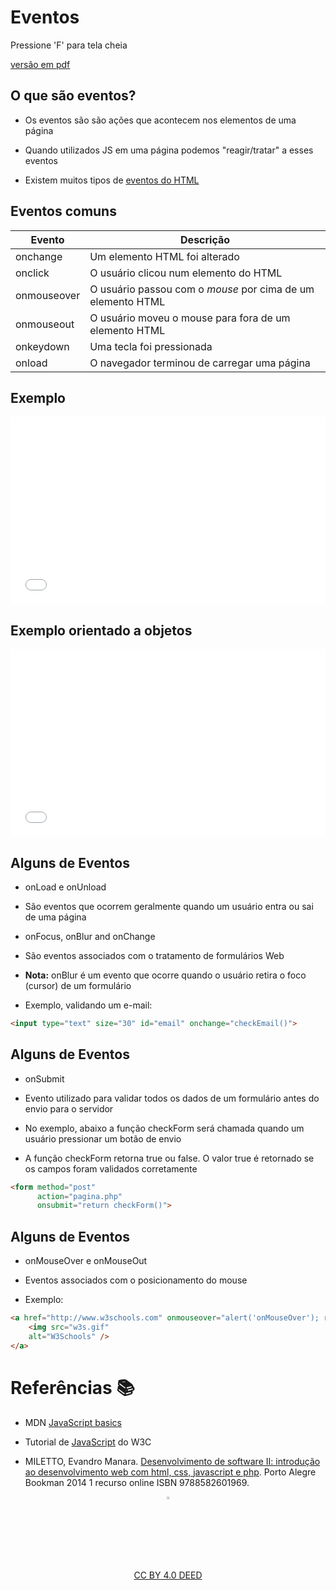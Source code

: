 <!-- .slide:  data-background-opacity="0.3" data-background-image="imgs/title.jpg" data-transition="convex"  -->
# Eventos
<!-- .element: style="margin-bottom:100px; font-size: 60px; color:F5F5F5; font-family: Marker Felt;" -->

Pressione 'F' para tela cheia
<!-- .element: style="font-size: small; color:white" -->

[versão em pdf](?print-pdf)
<!-- .element: style="font-size: small;" -->


<!-- .slide: data-background="#4AA791" data-transition="convex"  -->
## O que são eventos?
<!-- .element: style="margin-bottom:50px; font-size: 40px; font-family: Marker Felt;" -->

* Os eventos são são ações que acontecem nos elementos de uma página
<!-- .element: style="margin-bottom:55px; font-size: 25px; font-family: arial; color:#EDEEEC" -->

* Quando utilizados JS em uma página podemos "reagir/tratar" a esses eventos
<!-- .element: style="margin-bottom:55px; font-size: 25px; font-family: arial; color:#EDEEEC" -->

* Existem muitos tipos de [eventos do HTML](https://www.w3schools.com/tags/ref_eventattributes.asp)
<!-- .element: style="margin-bottom:55px; font-size: 25px; font-family: arial; color:#EDEEEC" -->


<!-- .slide: data-background="#F5F5F5" data-transition="zoom" -->
## Eventos comuns
<!-- .element: style="margin-bottom:50px; font-size: 40px; font-family: Marker Felt;" -->

| Evento      | Descrição                                                   |
| ----------- | ----------------------------------------------------------- |
| onchange    | Um elemento HTML foi alterado                               |
| onclick     | O usuário clicou num elemento do HTML                       |
| onmouseover | O usuário passou com o _mouse_ por cima de um elemento HTML |
| onmouseout  | O usuário moveu o mouse para fora de um elemento HTML       |
| onkeydown   | Uma tecla foi pressionada                                   |
| onload      | O navegador terminou de carregar uma página                 |


<!-- .slide: data-background="#4AA791" data-transition="zoom" -->
## Exemplo
<!-- .element: style="margin-bottom:50px; font-size: 40px; font-family: Marker Felt;" -->

<iframe width="100%" height="300" src="//jsfiddle.net/prestesmachado/wzL73kjc/19/embedded/js,html,result/" allowfullscreen="allowfullscreen" allowpaymentrequest frameborder="0"></iframe>


<!-- .slide: data-background="#4AA791" data-transition="zoom" -->
## Exemplo orientado a objetos
<!-- .element: style="margin-bottom:50px; font-size: 40px; font-family: Marker Felt;" -->

<iframe width="100%" height="300" src="//jsfiddle.net/prestesmachado/ofqye9an/13/embedded/js,html,result/" allowfullscreen="allowfullscreen" allowpaymentrequest frameborder="0"></iframe>


<!-- .slide: data-background="#4AA791" data-transition="zoom" -->
## Alguns de Eventos
<!-- .element: style="margin-bottom:50px; font-size: 40px; font-family: Marker Felt;" -->

* onLoad e onUnload
<!-- .element: style="margin-bottom:30px; font-size: 25px; font-family: arial; color:#EDEEEC" -->
  * São eventos que ocorrem geralmente quando um usuário entra ou sai de uma página
  <!-- .element: style="margin-bottom:30px; font-size: 25px; font-family: arial; color:#EDEEEC" -->

* onFocus, onBlur and onChange
<!-- .element: style="margin-bottom:30px; font-size: 25px; font-family: arial; color:#EDEEEC" -->
  * São eventos associados com o tratamento de formulários Web
  <!-- .element: style="margin-bottom:30px; font-size: 25px; font-family: arial; color:#EDEEEC" -->

  * **Nota:** onBlur é um evento que ocorre quando o usuário retira o foco (cursor) de um formulário
  <!-- .element: style="margin-bottom:30px; font-size: 25px; font-family: arial; color:#EDEEEC" --> 

* Exemplo, validando um e-mail:
<!-- .element: style="margin-bottom:30px; font-size: 25px; font-family: arial; color:#EDEEEC" -->

```html
<input type="text" size="30" id="email" onchange="checkEmail()">
```
<!-- .element: style="margin-bottom:50px; font-size: 16px; font-family: arial; color:black; background-color: #F2FAF3;" -->


<!-- .slide: data-background="#4AA791" data-transition="zoom" -->
## Alguns de Eventos
<!-- .element: style="margin-bottom:50px; font-size: 40px; font-family: Marker Felt;" -->

* onSubmit
<!-- .element: style="margin-bottom:30px; font-size: 25px; font-family: arial; color:#EDEEEC" -->
  * Evento utilizado para validar todos os dados de um formulário antes do envio para o servidor
  <!-- .element: style="margin-bottom:30px; font-size: 25px; font-family: arial; color:#EDEEEC" -->

  * No exemplo, abaixo a função checkForm será chamada quando um usuário pressionar um botão de envio
  <!-- .element: style="margin-bottom:30px; font-size: 25px; font-family: arial; color:#EDEEEC" -->

  * A função checkForm retorna true ou false. O valor true é retornado se os campos foram validados corretamente
  <!-- .element: style="margin-bottom:30px; font-size: 25px; font-family: arial; color:#EDEEEC" -->

```html
<form method="post"
      action="pagina.php"
      onsubmit="return checkForm()">

```
<!-- .element: style="margin-bottom:50px; font-size: 16px; font-family: arial; color:black; background-color: #F2FAF3;" -->


<!-- .slide: data-background="#4AA791" data-transition="zoom" -->
## Alguns de Eventos
<!-- .element: style="margin-bottom:50px; font-size: 40px; font-family: Marker Felt;" -->

* onMouseOver e onMouseOut
<!-- .element: style="margin-bottom:30px; font-size: 25px; font-family: arial; color:#EDEEEC" -->
  * Eventos associados com o posicionamento do mouse
  <!-- .element: style="margin-bottom:30px; font-size: 25px; font-family: arial; color:#EDEEEC" -->

* Exemplo:
<!-- .element: style="margin-bottom:30px; font-size: 25px; font-family: arial; color:#EDEEEC" -->

```html
<a href="http://www.w3schools.com" onmouseover="alert('onMouseOver'); return false">
    <img src="w3s.gif"
    alt="W3Schools" />
</a>
```
<!-- .element: style="margin-bottom:50px; font-size: 16px; font-family: arial; color:black; background-color: #F2FAF3;" -->


<!-- .slide:  data-background-opacity="0.1" data-background-image="https://miro.medium.com/max/1800/1*6ahbWjp_g9hqhaTDSJOL1Q.png" data-transition="convex"  -->
# Referências 📚
<!-- .element: style="margin-bottom:50px; font-size: 50px; color:2B2625; font-family: Marker Felt;" -->

* MDN [JavaScript basics](https://developer.mozilla.org/en-US/docs/Learn/Getting_started_with_the_web/JavaScript_basics)
<!-- .element: style="margin-bottom:40px; font-size: 20px; color:white; font-family: arial;" -->

* Tutorial de [JavaScript](http://www.w3schools.com/js) do W3C
<!-- .element: style="margin-bottom:40px; font-size: 20px; color:white; font-family: arial;" -->

* MILETTO, Evandro Manara. [Desenvolvimento de software II: introdução ao desenvolvimento web com html, css, javascript e php](https://biblioteca.ifrs.edu.br/pergamum_ifrs/biblioteca_s/acesso_login.php?cod_acervo_acessibilidade=5020682&acesso=aHR0cHM6Ly9pbnRlZ3JhZGEubWluaGFiaWJsaW90ZWNhLmNvbS5ici9ib29rcy85Nzg4NTgyNjAxOTY5&label=acesso%20restrito). Porto Alegre Bookman 2014 1 recurso online ISBN 9788582601969.
<!-- .element: style="margin-bottom:40px; font-size: 20px; color:white; font-family: arial;" -->

<center>
<a href="https://github.com/rodrigoprestesmachado" target="blanck"><img src="../../imgs/logo.png" alt="Rodrigo Prestes Machado" width="3%" height="3%" border=0 style="border:0; text-decoration:none; outline:none"></a><br/>
<a rel="license" href="http://creativecommons.org/licenses/by/4.0/">CC BY 4.0 DEED</a>